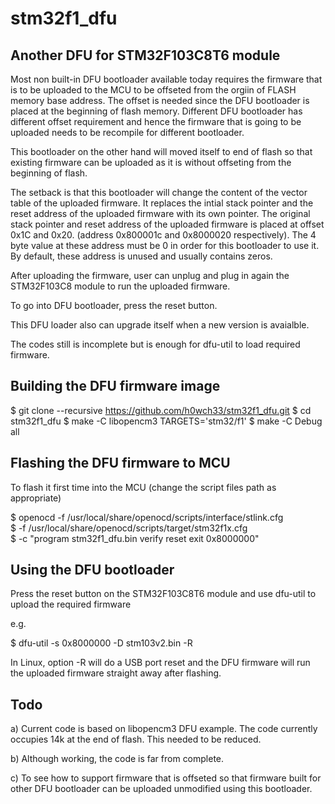 # stm32f1_dfu

Another DFU for STM32F103C8T6 module
------------------------------------

Most non built-in DFU bootloader available today requires the firmware that is to be uploaded to the MCU to be offseted from the orgiin of FLASH memory base address. The offset is needed since the DFU bootloader is placed at the beginning of flash memory. Different DFU bootloader has different offset requirement and hence the firmware that is going to be uploaded needs to be recompile for different bootloader. 

This bootloader on the other hand will moved itself to end of flash so that existing firmware can be uploaded as it is without offseting from the beginning of flash.

The setback is that this bootloader will change the content of the vector table of the uploaded firmware. It replaces the intial stack pointer and the reset address of the uploaded firmware with its own pointer. The original stack pointer and reset address of the uploaded firmware is placed at offset 0x1C and 0x20. (address 0x800001c and 0x8000020 respectively). The 4 byte value at these address must be 0 in order for this bootloader to use it. By default, these address is unused and usually contains zeros.

After uploading the firmware, user can unplug and plug in again the STM32F103C8 module to run the uploaded firmware.

To go into DFU bootloader, press the reset button.

This DFU loader also can upgrade itself when a new version is avaialble.

The codes still is incomplete but is enough for dfu-util to load required firmware.

Building the DFU firmware image
-------------------------------

$ git clone --recursive https://github.com/h0wch33/stm32f1_dfu.git
$ cd stm32f1_dfu
$ make -C libopencm3 TARGETS='stm32/f1'
$ make -C Debug all

Flashing the DFU firmware to MCU
--------------------------------

To flash it first time into the MCU (change the script files path as appropriate)

$ openocd -f /usr/local/share/openocd/scripts/interface/stlink.cfg \
$ -f /usr/local/share/openocd/scripts/target/stm32f1x.cfg \
$ -c "program stm32f1_dfu.bin verify reset exit 0x8000000"


Using the DFU bootloader
------------------------

Press the reset button on the STM32F103C8T6 module and use dfu-util to upload the required firmware

e.g.

$ dfu-util -s 0x8000000 -D stm103v2.bin -R

In Linux, option -R will do a USB port reset and the DFU firmware will run the uploaded firmware straight away after flashing.


Todo
----

a) Current code is based on libopencm3 DFU example. The code currently occupies 14k at the end of flash. This needed to be reduced.

b) Although working, the code is far from complete.

c) To see how to support firmware that is offseted so that firmware built for other DFU bootloader can be uploaded unmodified using this bootloader.




